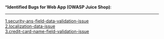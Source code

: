 

***Identified Bugs for Web App (OWASP Juice Shop)**:

------
[1.security-ans-field-data-validation-issue](./bugs/1.security-ans-field-validation-issue.md)<br />
[2.localization-data-issue](./bugs/2.localization-data-issue.md)<br />
[3.credit-card-name-field-validation-issue](./bugs/3.credit-card-name-field-validation-issue.md)<br />